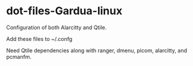 # dot-files-Gardua-linux
Configuration of both Alarcitty and Qtile.

Add these files to ~/.confg

Need Qtile dependencies along with ranger, dmenu, picom, alarcitty, and pcmanfm.

